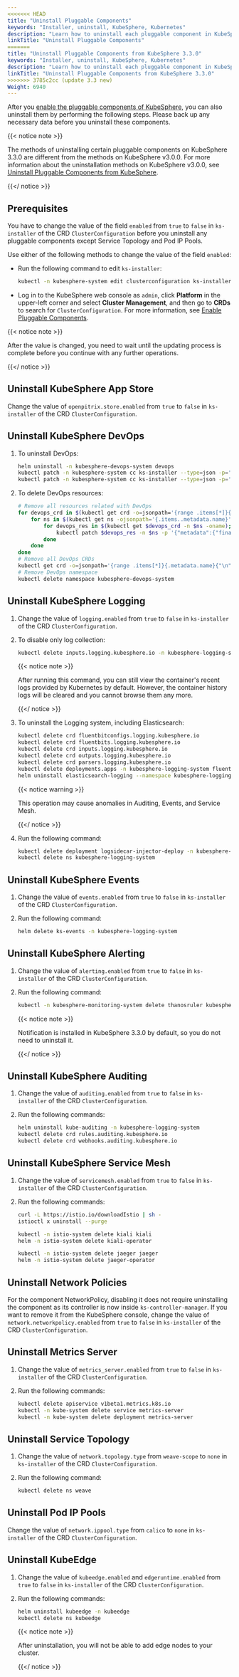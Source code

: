 ```yaml
---
<<<<<<< HEAD
title: "Uninstall Pluggable Components"
keywords: "Installer, uninstall, KubeSphere, Kubernetes"
description: "Learn how to uninstall each pluggable component in KubeSphere."
linkTitle: "Uninstall Pluggable Components"
=======
title: "Uninstall Pluggable Components from KubeSphere 3.3.0"
keywords: "Installer, uninstall, KubeSphere, Kubernetes"
description: "Learn how to uninstall each pluggable component in KubeSphere 3.3.0."
linkTitle: "Uninstall Pluggable Components from KubeSphere 3.3.0"
>>>>>>> 3785c2cc (update 3.3 new)
Weight: 6940
---
```


After you [enable the pluggable components of KubeSphere](../../pluggable-components/), you can also uninstall them by performing the following steps. Please back up any necessary data before you uninstall these components.

{{< notice note >}}

The methods of uninstalling certain pluggable components on KubeSphere 3.3.0 are different from the methods on KubeSphere v3.0.0. For more information about the uninstallation methods on KubeSphere v3.0.0, see [Uninstall Pluggable Components from KubeSphere](https://v3-0.docs.kubesphere.io/docs/faq/installation/uninstall-pluggable-components/).

{{</ notice >}}

## Prerequisites

You have to change the value of the field `enabled` from `true` to `false` in `ks-installer` of the CRD `ClusterConfiguration` before you uninstall any pluggable components except Service Topology and Pod IP Pools. 

Use either of the following methods to change the value of the field `enabled`:

- Run the following command to edit `ks-installer`:

  ```bash
  kubectl -n kubesphere-system edit clusterconfiguration ks-installer
  ```

- Log in to the KubeSphere web console as `admin`, click **Platform** in the upper-left corner and select **Cluster Management**, and then go to **CRDs** to search for `ClusterConfiguration`. For more information, see [Enable Pluggable Components](../../../pluggable-components/).

{{< notice note >}}

After the value is changed, you need to wait until the updating process is complete before you continue with any further operations.

{{</ notice >}}

## Uninstall KubeSphere App Store

Change the value of `openpitrix.store.enabled` from `true` to `false` in `ks-installer` of the CRD `ClusterConfiguration`.

## Uninstall KubeSphere DevOps

1. To uninstall DevOps:

   ```bash
   helm uninstall -n kubesphere-devops-system devops
   kubectl patch -n kubesphere-system cc ks-installer --type=json -p='[{"op": "remove", "path": "/status/devops"}]'
   kubectl patch -n kubesphere-system cc ks-installer --type=json -p='[{"op": "replace", "path": "/spec/devops/enabled", "value": false}]'
   ```
2. To delete DevOps resources:

   ```bash
   # Remove all resources related with DevOps
   for devops_crd in $(kubectl get crd -o=jsonpath='{range .items[*]}{.metadata.name}{"\n"}{end}' | grep "devops.kubesphere.io"); do
       for ns in $(kubectl get ns -ojsonpath='{.items..metadata.name}'); do
           for devops_res in $(kubectl get $devops_crd -n $ns -oname); do
               kubectl patch $devops_res -n $ns -p '{"metadata":{"finalizers":[]}}' --type=merge
           done
       done
   done
   # Remove all DevOps CRDs
   kubectl get crd -o=jsonpath='{range .items[*]}{.metadata.name}{"\n"}{end}' | grep "devops.kubesphere.io" | xargs -I crd_name kubectl delete crd crd_name
   # Remove DevOps namespace
   kubectl delete namespace kubesphere-devops-system
   ```


## Uninstall KubeSphere Logging

1. Change the value of `logging.enabled` from `true` to `false` in `ks-installer` of the CRD `ClusterConfiguration`.

2. To disable only log collection:

   ```bash
   kubectl delete inputs.logging.kubesphere.io -n kubesphere-logging-system tail
   ```

   {{< notice note >}}

   After running this command, you can still view the container's recent logs provided by Kubernetes by default. However, the container history logs will be cleared and you cannot browse them any more. 

   {{</ notice >}}

3. To uninstall the Logging system, including Elasticsearch:

   ```bash
   kubectl delete crd fluentbitconfigs.logging.kubesphere.io
   kubectl delete crd fluentbits.logging.kubesphere.io
   kubectl delete crd inputs.logging.kubesphere.io
   kubectl delete crd outputs.logging.kubesphere.io
   kubectl delete crd parsers.logging.kubesphere.io
   kubectl delete deployments.apps -n kubesphere-logging-system fluentbit-operator
   helm uninstall elasticsearch-logging --namespace kubesphere-logging-system
   ```

   {{< notice warning >}}

   This operation may cause anomalies in Auditing, Events, and Service Mesh.

   {{</ notice >}}
   
4. Run the following command:

   ```bash
   kubectl delete deployment logsidecar-injector-deploy -n kubesphere-logging-system
   kubectl delete ns kubesphere-logging-system
   ```

## Uninstall KubeSphere Events

1. Change the value of `events.enabled` from `true` to `false` in `ks-installer` of the CRD `ClusterConfiguration`.

2. Run the following command:

   ```bash
   helm delete ks-events -n kubesphere-logging-system
   ```

## Uninstall KubeSphere Alerting

1. Change the value of `alerting.enabled` from `true` to `false` in `ks-installer` of the CRD `ClusterConfiguration`.

2. Run the following command:

   ```bash
   kubectl -n kubesphere-monitoring-system delete thanosruler kubesphere
   ```

   {{< notice note >}}

   Notification is installed in KubeSphere 3.3.0 by default, so you do not need to uninstall it.

   {{</ notice >}} 


## Uninstall KubeSphere Auditing

1. Change the value of `auditing.enabled` from `true` to `false` in `ks-installer` of the CRD `ClusterConfiguration`.

2. Run the following commands:

   ```bash
   helm uninstall kube-auditing -n kubesphere-logging-system
   kubectl delete crd rules.auditing.kubesphere.io
   kubectl delete crd webhooks.auditing.kubesphere.io
   ```

## Uninstall KubeSphere Service Mesh

1. Change the value of `servicemesh.enabled` from `true` to `false` in `ks-installer` of the CRD `ClusterConfiguration`.

2. Run the following commands:

   ```bash
   curl -L https://istio.io/downloadIstio | sh -
   istioctl x uninstall --purge
   
   kubectl -n istio-system delete kiali kiali
   helm -n istio-system delete kiali-operator
   
   kubectl -n istio-system delete jaeger jaeger
   helm -n istio-system delete jaeger-operator
   ```

## Uninstall Network Policies

For the component NetworkPolicy, disabling it does not require uninstalling the component as its controller is now inside `ks-controller-manager`. If you want to remove it from the KubeSphere console, change the value of `network.networkpolicy.enabled` from `true` to `false` in `ks-installer` of the CRD `ClusterConfiguration`.

## Uninstall Metrics Server

1. Change the value of `metrics_server.enabled` from `true` to `false` in `ks-installer` of the CRD `ClusterConfiguration`.

2. Run the following commands:

   ```bash
   kubectl delete apiservice v1beta1.metrics.k8s.io
   kubectl -n kube-system delete service metrics-server
   kubectl -n kube-system delete deployment metrics-server
   ```

## Uninstall Service Topology

1. Change the value of `network.topology.type` from `weave-scope` to `none` in `ks-installer` of the CRD `ClusterConfiguration`.

2. Run the following command:

   ```bash
   kubectl delete ns weave
   ```

## Uninstall Pod IP Pools

Change the value of `network.ippool.type` from `calico` to `none` in `ks-installer` of the CRD `ClusterConfiguration`.

## Uninstall KubeEdge

1. Change the value of `kubeedge.enabled` and `edgeruntime.enabled` from `true` to `false` in `ks-installer` of the CRD `ClusterConfiguration`.

2. Run the following commands:

   ```bash
   helm uninstall kubeedge -n kubeedge
   kubectl delete ns kubeedge
   ```

   {{< notice note >}}

   After uninstallation, you will not be able to add edge nodes to your cluster.

   {{</ notice >}}

